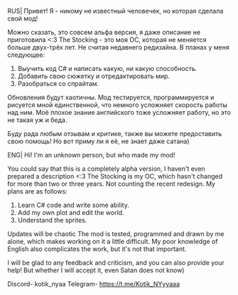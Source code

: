 RUS| Привет! Я - никому не известный человечек, но которая сделала свой мод!

Можно сказать, это совсем альфа версия, я даже описание не приготовила <:3
The Stocking - это моя ОС, которая не меняется больше двух-трёх лет. Не считая недавнего редизайна. В планах у меня следующее:
1. Выучить код C# и написать какую, ни какую способность.
2. Добавить свою сюжетку и отредактировать мир.
3. Разобраться со спрайтам.

Обновления будут хаотичны.
Мод тестируется, программируется и рисуется мной единственной, что немного усложняет скорость работы над ним.
Моё плохое знание английского тоже усложняет работу, но это не такая уж и беда.

Буду рада любым отзывам и критике, также вы можете предоставить свою помощь! Но вот приму ли я её, не знает даже сатана)

ENG| Hi! I'm an unknown person, but who made my mod!

You could say that this is a completely alpha version, I haven't even prepared a description <:3
The Stocking is my OC, which hasn't changed for more than two or three years. Not counting the recent redesign. My plans are as follows:
1. Learn C# code and write some ability.
2. Add my own plot and edit the world.
3. Understand the sprites.

Updates will be chaotic
The mod is tested, programmed and drawn by me alone, which makes working on it a little difficult.
My poor knowledge of English also complicates the work, but it's not that important.

I will be glad to any feedback and criticism, and you can also provide your help! But whether I will accept it, even Satan does not know)

Discord- kotik_nyaa
Telegram- https://t.me/Kotik_NYyyaaa
